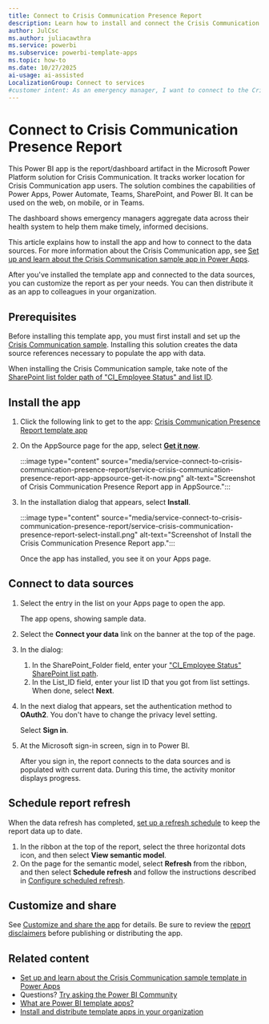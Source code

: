 ```yaml
---
title: Connect to Crisis Communication Presence Report
description: Learn how to install and connect the Crisis Communication Presence Report Power BI template app to track worker locations during emergencies. Get step-by-step setup instructions.
author: JulCsc
ms.author: juliacawthra
ms.service: powerbi
ms.subservice: powerbi-template-apps
ms.topic: how-to
ms.date: 10/27/2025
ai-usage: ai-assisted
LocalizationGroup: Connect to services
#customer intent: As an emergency manager, I want to connect to the Crisis Communication Presence Report so that I can track worker locations and make informed decisions during a crisis.
---
```

# Connect to Crisis Communication Presence Report

This Power BI app is the report/dashboard artifact in the Microsoft Power Platform solution for Crisis Communication. It tracks worker location for Crisis Communication app users. The solution combines the capabilities of Power Apps, Power Automate, Teams, SharePoint, and Power BI. It can be used on the web, on mobile, or in Teams.

The dashboard shows emergency managers aggregate data across their health system to help them make timely, informed decisions.

This article explains how to install the app and how to connect to the data sources. For more information about the Crisis Communication app, see [Set up and learn about the Crisis Communication sample app in Power Apps](/powerapps/maker/canvas-apps/sample-crisis-communication-app).

After you've installed the template app and connected to the data sources, you can customize the report as per your needs. You can then distribute it as an app to colleagues in your organization.

## Prerequisites

Before installing this template app, you must first install and set up the [Crisis Communication sample](/powerapps/maker/canvas-apps/sample-crisis-communication-app). Installing this solution creates the data source references necessary to populate the app with data.

When installing the Crisis Communication sample, take note of the [SharePoint list folder path of "CI_Employee Status" and list ID](/powerapps/maker/canvas-apps/sample-crisis-communication-app#monitor-office-absences-with-power-bi).

## Install the app

1. Click the following link to get to the app: [Crisis Communication Presence Report template app](https://appsource.microsoft.com/en-us/product/power-bi/pbi-contentpacks.crisiscomms)
1. On the AppSource page for the app, select [**Get it now**](https://appsource.microsoft.com/en-us/product/power-bi/pbi-contentpacks.crisiscomms).

    :::image type="content" source="media/service-connect-to-crisis-communication-presence-report/service-crisis-communication-presence-report-app-appsource-get-it-now.png" alt-text="Screenshot of Crisis Communication Presence Report app in AppSource.":::

1. In the installation dialog that appears, select **Install**.

    :::image type="content" source="media/service-connect-to-crisis-communication-presence-report/service-crisis-communication-presence-report-select-install.png" alt-text="Screenshot of Install the Crisis Communication Presence Report app.":::

    Once the app has installed, you see it on your Apps page.

## Connect to data sources

1. Select the entry in the list on your Apps page to open the app.

   The app opens, showing sample data.

1. Select the **Connect your data** link on the banner at the top of the page.
1. In the dialog:
   1. In the SharePoint_Folder field, enter your ["CI_Employee Status" SharePoint list path](/powerapps/maker/canvas-apps/sample-crisis-communication-app#monitor-office-absences-with-power-bi).
   1. In the List_ID field, enter your list ID that you got from list settings. When done, select **Next**.

1. In the next dialog that appears, set the authentication method to **OAuth2**. You don't have to change the privacy level setting.

   Select **Sign in**.

1. At the Microsoft sign-in screen, sign in to Power BI.

   After you sign in, the report connects to the data sources and is populated with current data. During this time, the activity monitor displays progress.

## Schedule report refresh

When the data refresh has completed, [set up a refresh schedule](../connect-data/refresh-scheduled-refresh.md) to keep the report data up to date.

1. In the ribbon at the top of the report, select the three horizontal dots icon, and then select **View semantic model**.
1. On the page for the semantic model, select **Refresh** from the ribbon, and then select **Schedule refresh** and follow the instructions described in [Configure scheduled refresh](../connect-data/refresh-scheduled-refresh.md).

## Customize and share

See [Customize and share the app](../connect-data/service-template-apps-install-distribute.md#customize-and-share-the-app) for details. Be sure to review the [report disclaimers](../create-reports/sample-covid-19-us.md#disclaimers) before publishing or distributing the app.

## Related content

- [Set up and learn about the Crisis Communication sample template in Power Apps](/powerapps/maker/canvas-apps/sample-crisis-communication-app)
- Questions? [Try asking the Power BI Community](https://community.powerbi.com/)
- [What are Power BI template apps?](../connect-data/service-template-apps-overview.md)
- [Install and distribute template apps in your organization](../connect-data/service-template-apps-install-distribute.md)
